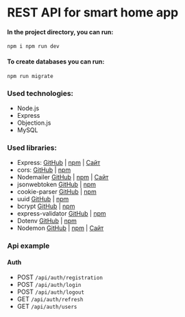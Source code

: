 # REST API for smart home app

#### In the project directory, you can run:
`npm i npm run dev`

#### To create databases you can run:
`npm run migrate`

### Used technologies:

- Node.js
- Express
- Objection.js
- MySQL

### Used libraries:

- Express: [GitHub](https://github.com/expressjs/express) | [npm](https://www.npmjs.com/package/express) | [Сайт](https://expressjs.com/)
- cors: [GitHub](https://github.com/expressjs/cors) | [npm](https://www.npmjs.com/package/cors)
- Nodemailer [GitHub](https://github.com/nodemailer/nodemailer) | [npm](https://www.npmjs.com/package/nodemailer) | [Сайт](https://nodemailer.com/)
- jsonwebtoken [GitHub](https://github.com/auth0/node-jsonwebtoken) | [npm](https://www.npmjs.com/package/jsonwebtoken)
- cookie-parser [GitHub](https://github.com/expressjs/cookie-parser) | [npm](https://www.npmjs.com/package/cookie-parser)
- uuid [GitHub](https://github.com/uuidjs/uuid) | [npm](https://www.npmjs.com/package/uuid)
- bcrypt [GitHub](https://github.com/kelektiv/node.bcrypt.js) | [npm](https://www.npmjs.com/package/bcrypt)
- express-validator [GitHub](https://github.com/express-validator/express-validator) | [npm](https://www.npmjs.com/package/express-validator)
- Dotenv [GitHub](https://github.com/motdotla/dotenv) | [npm](https://www.npmjs.com/package/dotenv)
- Nodemon [GitHub](https://github.com/remy/nodemon) | [npm](https://www.npmjs.com/package/nodemon) | [Сайт](https://nodemon.io/)

### Api example

#### Auth

- POST `/api/auth/registration`
- POST `/api/auth/login`
- POST `/api/auth/logout`
- GET `/api/auth/refresh`
- GET `/api/auth/users`
